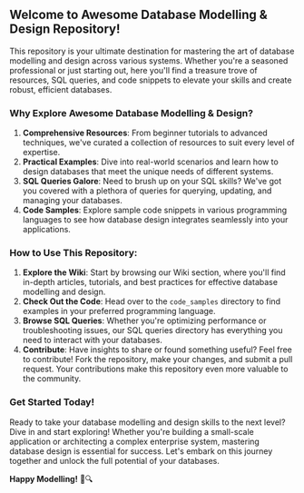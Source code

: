 ## Welcome to Awesome Database Modelling & Design Repository!

This repository is your ultimate destination for mastering the art of database modelling and design across various systems. Whether you're a seasoned professional or just starting out, here you'll find a treasure trove of resources, SQL queries, and code snippets to elevate your skills and create robust, efficient databases.

### Why Explore Awesome Database Modelling & Design?

1. **Comprehensive Resources**: From beginner tutorials to advanced techniques, we've curated a collection of resources to suit every level of expertise.
2. **Practical Examples**: Dive into real-world scenarios and learn how to design databases that meet the unique needs of different systems.
3. **SQL Queries Galore**: Need to brush up on your SQL skills? We've got you covered with a plethora of queries for querying, updating, and managing your databases.
4. **Code Samples**: Explore sample code snippets in various programming languages to see how database design integrates seamlessly into your applications.

### How to Use This Repository:

1. **Explore the Wiki**: Start by browsing our Wiki section, where you'll find in-depth articles, tutorials, and best practices for effective database modelling and design.
2. **Check Out the Code**: Head over to the `code_samples` directory to find examples in your preferred programming language.
3. **Browse SQL Queries**: Whether you're optimizing performance or troubleshooting issues, our SQL queries directory has everything you need to interact with your databases.
4. **Contribute**: Have insights to share or found something useful? Feel free to contribute! Fork the repository, make your changes, and submit a pull request. Your contributions make this repository even more valuable to the community.

### Get Started Today!

Ready to take your database modelling and design skills to the next level? Dive in and start exploring! Whether you're building a small-scale application or architecting a complex enterprise system, mastering database design is essential for success. Let's embark on this journey together and unlock the full potential of your databases.

**Happy Modelling!** 🚀🔍
